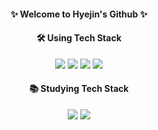 <h4 align="center"> ✨ Welcome to Hyejin's Github ✨ </h4>


<h4 align="center"> 🛠 Using Tech Stack  </h4>

<p align="center">
 <img src="https://img.shields.io/badge/NodeJS-339933?style=flat&logo=JavaScript&logoColor=white"/> <img src="https://img.shields.io/badge/JavaScript-F7DF1E?style=flat&logo=JavaScript&logoColor=white&Color=black"/> <img src="https://img.shields.io/badge/TypeScript-3178C6?style=flat&logo=TypeScript&logoColor=white"/> <img src="https://img.shields.io/badge/PostgreSQL-4169E1?style=flat&logo=PostgreSQL&logoColor=white"/>
</p>

<h4 align="center"> 📚 Studying Tech Stack  </h4>
<p align="center">
 <img src="https://img.shields.io/badge/React-61DAFB?style=flat&logo=React&logoColor=white&Color=black"/> <img src="https://img.shields.io/badge/NestJS-#E0234E?style=flat&logoColor=white"/>
</p>
